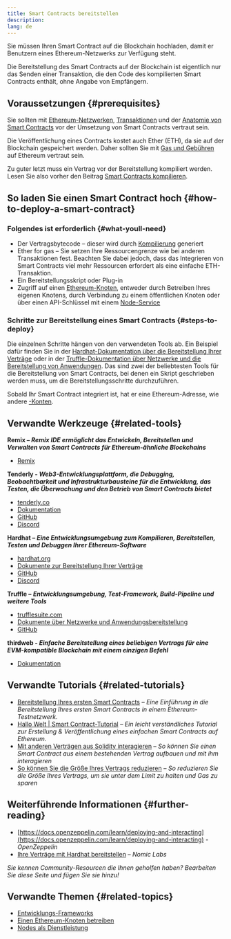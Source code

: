 ```yaml
---
title: Smart Contracts bereitstellen
description:
lang: de
---
```


Sie müssen Ihren Smart Contract auf die Blockchain hochladen, damit er Benutzern eines Ethereum-Netzwerks zur Verfügung steht.

Die Bereitstellung des Smart Contracts auf der Blockchain ist eigentlich nur das Senden einer Transaktion, die den Code des kompilierten Smart Contracts enthält, ohne Angabe von Empfängern.

## Voraussetzungen \{#prerequisites}

Sie sollten mit [Ethereum-Netzwerken](/developers/docs/networks/), [Transaktionen](/developers/docs/transactions/) und der [Anatomie von Smart Contracts](/developers/docs/smart-contracts/anatomy/) vor der Umsetzung von Smart Contracts vertraut sein.

Die Veröffentlichung eines Contracts kostet auch Ether (ETH), da sie auf der Blockchain gespeichert werden. Daher sollten Sie mit [Gas und Gebühren](/developers/docs/gas/) auf Ethereum vertraut sein.

Zu guter letzt muss ein Vertrag vor der Bereitstellung kompiliert werden. Lesen Sie also vorher den Beitrag [Smart Contracts kompilieren](/developers/docs/smart-contracts/compiling/).

## So laden Sie einen Smart Contract hoch \{#how-to-deploy-a-smart-contract}

### Folgendes ist erforderlich \{#what-youll-need}

- Der Vertragsbytecode – dieser wird durch [Kompilierung](/developers/docs/smart-contracts/compiling/) generiert
- Ether for gas – Sie setzen Ihre Ressourcengrenze wie bei anderen Transaktionen fest. Beachten Sie dabei jedoch, dass das Integrieren von Smart Contracts viel mehr Ressourcen erfordert als eine einfache ETH-Transaktion.
- Ein Bereitstellungsskript oder Plug-in
- Zugriff auf einen [Ethereum-Knoten](/developers/docs/nodes-and-clients/), entweder durch Betreiben Ihres eigenen Knotens, durch Verbindung zu einem öffentlichen Knoten oder über einen API-Schlüssel mit einem [Node-Service](/developers/docs/nodes-and-clients/nodes-as-a-service/)

### Schritte zur Bereitstellung eines Smart Contracts \{#steps-to-deploy}

Die einzelnen Schritte hängen von den verwendeten Tools ab. Ein Beispiel dafür finden Sie in der [Hardhat-Dokumentation über die Bereitstellung Ihrer Verträge](https://hardhat.org/guides/deploying.html) oder in der [Truffle-Dokumentation über Netzwerke und die Bereitstellung von Anwendungen](https://www.trufflesuite.com/docs/truffle/advanced/networks-and-app-deployment). Das sind zwei der beliebtesten Tools für die Bereitstellung von Smart Contracts, bei denen ein Skript geschrieben werden muss, um die Bereitstellungsschritte durchzuführen.

Sobald Ihr Smart Contract integriert ist, hat er eine Ethereum-Adresse, wie andere [-Konten](/developers/docs/accounts/).

## Verwandte Werkzeuge \{#related-tools}

**Remix – _Remix IDE ermöglicht das Entwickeln, Bereitstellen und Verwalten von Smart Contracts für Ethereum-ähnliche Blockchains_**

- [Remix](https://remix.ethereum.org)

**Tenderly - _Web3-Entwicklungsplattform, die Debugging, Beobachtbarkeit und Infrastrukturbausteine für die Entwicklung, das Testen, die Überwachung und den Betrieb von Smart Contracts bietet_**

- [tenderly.co](https://tenderly.co/)
- [Dokumentation](https://docs.tenderly.co/)
- [GitHub](https://github.com/Tenderly)
- [Discord](https://discord.gg/eCWjuvt)

**Hardhat – _Eine Entwicklungsumgebung zum Kompilieren, Bereitstellen, Testen und Debuggen Ihrer Ethereum-Software_**

- [hardhat.org](https://hardhat.org/getting-started/)
- [Dokumente zur Bereitstellung Ihrer Verträge](https://hardhat.org/guides/deploying.html)
- [GitHub](https://github.com/nomiclabs/hardhat)
- [Discord](https://discord.com/invite/TETZs2KK4k)

**Truffle –** **_Entwicklungsumgebung, Test-Framework, Build-Pipeline und weitere Tools_**

- [trufflesuite.com](https://www.trufflesuite.com/)
- [Dokumente über Netzwerke und Anwendungsbereitstellung](https://www.trufflesuite.com/docs/truffle/advanced/networks-and-app-deployment)
- [GitHub](https://github.com/trufflesuite/truffle)

**thirdweb - _Einfache Bereitstellung eines beliebigen Vertrags für eine EVM-kompatible Blockchain mit einem einzigen Befehl_**

- [Dokumentation](https://portal.thirdweb.com/deploy/)

## Verwandte Tutorials \{#related-tutorials}

- [Bereitstellung Ihres ersten Smart Contracts](/developers/tutorials/deploying-your-first-smart-contract/) _– Eine Einführung in die Bereitstellung Ihres ersten Smart Contracts in einem Ethereum-Testnetzwerk._
- [Hallo Welt | Smart Contract-Tutorial](/developers/tutorials/hello-world-smart-contract/) _– Ein leicht verständliches Tutorial zur Erstellung & Veröffentlichung eines einfachen Smart Contracts auf Ethereum._
- [Mit anderen Verträgen aus Solidity interagieren](/developers/tutorials/interact-with-other-contracts-from-solidity/) _– So können Sie einen Smart Contract aus einem bestehenden Vertrag aufbauen und mit ihm interagieren_
- [So können Sie die Größe Ihres Vertrags reduzieren](/developers/tutorials/downsizing-contracts-to-fight-the-contract-size-limit/) _– So reduzieren Sie die Größe Ihres Vertrags, um sie unter dem Limit zu halten und Gas zu sparen_

## Weiterführende Informationen \{#further-reading}

- [https://docs.openzeppelin.com/learn/deploying-and-interacting](https://docs.openzeppelin.com/learn/deploying-and-interacting) - _OpenZeppelin_
- [Ihre Verträge mit Hardhat bereitstellen](https://hardhat.org/guides/deploying.html) – _Nomic Labs_

_Sie kennen Community-Resourcen die Ihnen geholfen haben? Bearbeiten Sie diese Seite und fügen Sie sie hinzu!_

## Verwandte Themen \{#related-topics}

- [Entwicklungs-Frameworks](/developers/docs/frameworks/)
- [Einen Ethereum-Knoten betreiben](/developers/docs/nodes-and-clients/run-a-node/)
- [Nodes als Dienstleistung](/developers/docs/nodes-and-clients/nodes-as-a-service)
